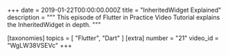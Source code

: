 +++
date = 2019-01-22T00:00:00.000Z
title = "InheritedWidget Explained"
description = """
This episode of Flutter in Practice Video Tutorial explains the InheritedWidget in depth.
"""

[taxonomies]
topics = [ "Flutter", "Dart" ]
[extra]
number = "21"
video_id = "WgLW38VSEVc"
+++




